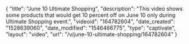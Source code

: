 {
    "title": "June 10 Ultimate Shopping",
    "description": "This video shows some products that would get 10 percent off on June 10 only during Ultimate Shopping event.",
    "videoid": "164782604",
    "date_created": "1528639060",
    "date_modified": "1546466775",
    "type": "captivate",
    "layout": "video",
    "url": "\/v\/june-10-ultimate-shopping\/164782604"
}